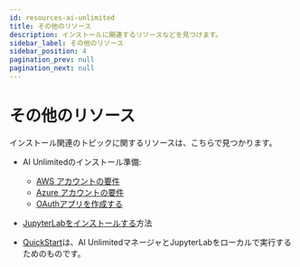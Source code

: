 ```yaml
---
id: resources-ai-unlimited
title: その他のリソース
description: インストールに関連するリソースなどを見つけます。
sidebar_label: その他のリソース
sidebar_position: 4
pagination_prev: null
pagination_next: null
---
```


# その他のリソース

インストール関連のトピックに関するリソースは、こちらで見つかります。

- AI Unlimitedのインストール準備:

  - [AWS アカウントの要件](./aws-requirements.md)
  - [Azure アカウントの要件](./azure-requirements.md)
  - [OAuthアプリを作成する](./create-oauth-app.md)

- [JupyterLabをインストールする](./jupyterlab/)方法

- [QuickStart](./quickstart)は、AI UnlimitedマネージャとJupyterLabをローカルで実行するためのものです。
